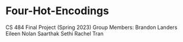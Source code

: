 # Four-Hot-Encodings
CS 484 Final Project (Spring 2023)
Group Members:
Brandon Landers
Eileen Nolan
Saarthak Sethi
Rachel Tran

